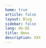 ```yaml
---
home: true
article: false
layout: Blog
sidebar: false
lang: de-DE
title: News
description: XXX
---
```

